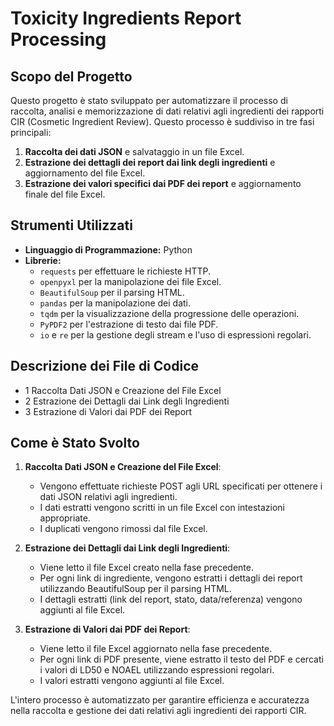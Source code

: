 # Toxicity Ingredients Report Processing

## Scopo del Progetto

Questo progetto è stato sviluppato per automatizzare il processo di raccolta, analisi e memorizzazione di dati relativi agli ingredienti dei rapporti CIR (Cosmetic Ingredient Review).
Questo processo è suddiviso in tre fasi principali:
1. **Raccolta dei dati JSON** e salvataggio in un file Excel.
2. **Estrazione dei dettagli dei report dai link degli ingredienti** e aggiornamento del file Excel.
3. **Estrazione dei valori specifici dai PDF dei report** e aggiornamento finale del file Excel.

## Strumenti Utilizzati

- **Linguaggio di Programmazione:** Python
- **Librerie:** 
  - `requests` per effettuare le richieste HTTP.
  - `openpyxl` per la manipolazione dei file Excel.
  - `BeautifulSoup` per il parsing HTML.
  - `pandas` per la manipolazione dei dati.
  - `tqdm` per la visualizzazione della progressione delle operazioni.
  - `PyPDF2` per l'estrazione di testo dai file PDF.
  - `io` e `re` per la gestione degli stream e l'uso di espressioni regolari.</summary>

## Descrizione dei File di Codice

- 1 Raccolta Dati JSON e Creazione del File Excel
- 2 Estrazione dei Dettagli dai Link degli Ingredienti
- 3 Estrazione di Valori dai PDF dei Report

## Come è Stato Svolto

1. **Raccolta Dati JSON e Creazione del File Excel**:
   - Vengono effettuate richieste POST agli URL specificati per ottenere i dati JSON relativi agli ingredienti.
   - I dati estratti vengono scritti in un file Excel con intestazioni appropriate.
   - I duplicati vengono rimossi dal file Excel.

2. **Estrazione dei Dettagli dai Link degli Ingredienti**:
   - Viene letto il file Excel creato nella fase precedente.
   - Per ogni link di ingrediente, vengono estratti i dettagli dei report utilizzando BeautifulSoup per il parsing HTML.
   - I dettagli estratti (link del report, stato, data/referenza) vengono aggiunti al file Excel.

3. **Estrazione di Valori dai PDF dei Report**:
   - Viene letto il file Excel aggiornato nella fase precedente.
   - Per ogni link di PDF presente, viene estratto il testo del PDF e cercati i valori di LD50 e NOAEL utilizzando espressioni regolari.
   - I valori estratti vengono aggiunti al file Excel.

L'intero processo è automatizzato per garantire efficienza e accuratezza nella raccolta e gestione dei dati relativi agli ingredienti dei rapporti CIR.

